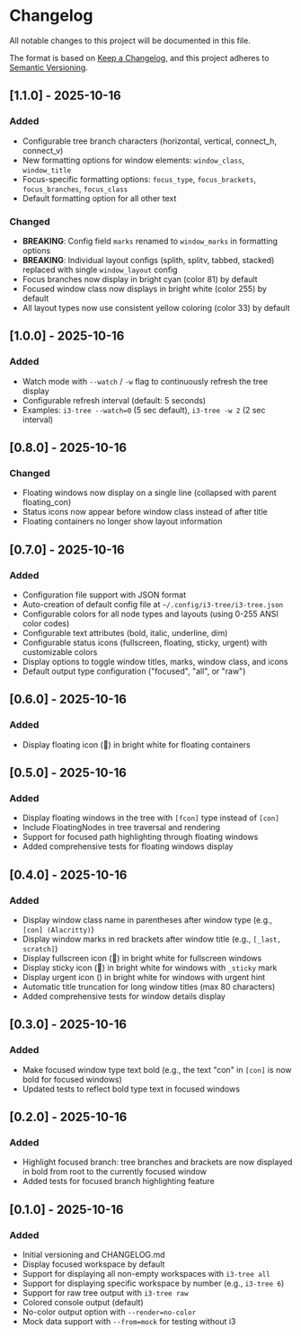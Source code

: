 # Changelog

All notable changes to this project will be documented in this file.

The format is based on [Keep a Changelog](https://keepachangelog.com/en/1.0.0/),
and this project adheres to [Semantic Versioning](https://semver.org/spec/v2.0.0.html).

## [1.1.0] - 2025-10-16

### Added
- Configurable tree branch characters (horizontal, vertical, connect_h, connect_v)
- New formatting options for window elements: `window_class`, `window_title`
- Focus-specific formatting options: `focus_type`, `focus_brackets`, `focus_branches`, `focus_class`
- Default formatting option for all other text

### Changed
- **BREAKING**: Config field `marks` renamed to `window_marks` in formatting options
- **BREAKING**: Individual layout configs (splith, splitv, tabbed, stacked) replaced with single `window_layout` config
- Focus branches now display in bright cyan (color 81) by default
- Focused window class now displays in bright white (color 255) by default
- All layout types now use consistent yellow coloring (color 33) by default

## [1.0.0] - 2025-10-16

### Added
- Watch mode with `--watch` / `-w` flag to continuously refresh the tree display
- Configurable refresh interval (default: 5 seconds)
- Examples: `i3-tree --watch=0` (5 sec default), `i3-tree -w 2` (2 sec interval)

## [0.8.0] - 2025-10-16

### Changed
- Floating windows now display on a single line (collapsed with parent floating_con)
- Status icons now appear before window class instead of after title
- Floating containers no longer show layout information

## [0.7.0] - 2025-10-16

### Added
- Configuration file support with JSON format
- Auto-creation of default config file at `~/.config/i3-tree/i3-tree.json`
- Configurable colors for all node types and layouts (using 0-255 ANSI color codes)
- Configurable text attributes (bold, italic, underline, dim)
- Configurable status icons (fullscreen, floating, sticky, urgent) with customizable colors
- Display options to toggle window titles, marks, window class, and icons
- Default output type configuration ("focused", "all", or "raw")

## [0.6.0] - 2025-10-16

### Added
- Display floating icon (󰭽) in bright white for floating containers

## [0.5.0] - 2025-10-16

### Added
- Display floating windows in the tree with `[fcon]` type instead of `[con]`
- Include FloatingNodes in tree traversal and rendering
- Support for focused path highlighting through floating windows
- Added comprehensive tests for floating windows display

## [0.4.0] - 2025-10-16

### Added
- Display window class name in parentheses after window type (e.g., `[con] (Alacritty)`)
- Display window marks in red brackets after window title (e.g., `[_last, scratch]`)
- Display fullscreen icon (󰊓) in bright white for fullscreen windows
- Display sticky icon (󱍭) in bright white for windows with `_sticky` mark
- Display urgent icon () in bright white for windows with urgent hint
- Automatic title truncation for long window titles (max 80 characters)
- Added comprehensive tests for window details display

## [0.3.0] - 2025-10-16

### Added
- Make focused window type text bold (e.g., the text "con" in `[con]` is now bold for focused windows)
- Updated tests to reflect bold type text in focused windows

## [0.2.0] - 2025-10-16

### Added
- Highlight focused branch: tree branches and brackets are now displayed in bold from root to the currently focused window
- Added tests for focused branch highlighting feature

## [0.1.0] - 2025-10-16

### Added
- Initial versioning and CHANGELOG.md
- Display focused workspace by default
- Support for displaying all non-empty workspaces with `i3-tree all`
- Support for displaying specific workspace by number (e.g., `i3-tree 6`)
- Support for raw tree output with `i3-tree raw`
- Colored console output (default)
- No-color output option with `--render=no-color`
- Mock data support with `--from=mock` for testing without i3

